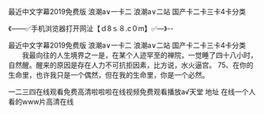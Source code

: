 最近中文字幕2019免费版
浪潮a∨一卡二
浪潮a∨二站
国产卡二卡三卡4卡分类


《——✅手机浏览器打开网沚【ｄ8ｓ８.c０m】✅—》--

最近中文字幕2019免费版
浪潮a∨一卡二
浪潮a∨二站
国产卡二卡三卡4卡分类
　　我最向往的人生境界之一是，在某个人迹罕至的禅院，一觉睡了四十八小时，自然醒。醒来的原因是存在人力不可抗拒因素，比方说，水火逼宫。
		75、在你的生命里，也许我只是一个偶然，但在我的生命里，你是一个必然。





一二三四在线观看免费高清啦啦啦在线视频免费观看播放а√天堂 地址 在线一个人看的www片高清在线

